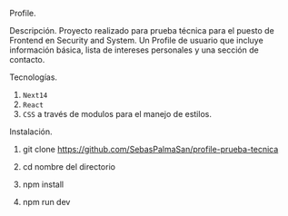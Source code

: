 Profile.

Descripción.
Proyecto realizado para prueba técnica para el puesto de Frontend en Security and System.
Un Profile de usuario que incluye información básica, lista de intereses personales y una sección de contacto.

Tecnologías.
1. ```Next14```
2. ```React```
3. ```CSS``` a través de modulos para el manejo de estilos.

Instalación.

1. git clone https://github.com/SebasPalmaSan/profile-prueba-tecnica

2. cd nombre del directorio

3. npm install

4. npm run dev



